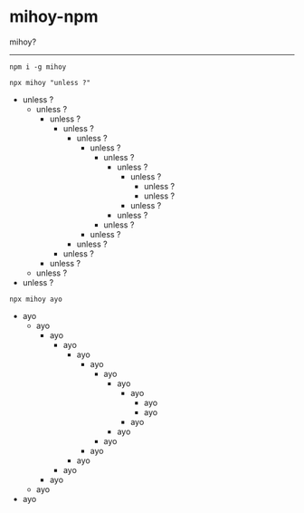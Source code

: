 # mihoy-npm

mihoy?

---
```
npm i -g mihoy
```

```
npx mihoy "unless ?"
```

- unless ?
  - unless ?
    - unless ?
      - unless ?
        - unless ?
          - unless ?
            - unless ?
              - unless ?
                - unless ?
                  - unless ?
                  - unless ?
                - unless ?
              - unless ?
            - unless ?
          - unless ?
        - unless ?
      - unless ?
    - unless ?
  - unless ?
- unless ?

```
npx mihoy ayo
```

- ayo
  - ayo
    - ayo
      - ayo
        - ayo
          - ayo
            - ayo
              - ayo
                - ayo
                  - ayo
                  - ayo
                - ayo
              - ayo
            - ayo
          - ayo
        - ayo
      - ayo
    - ayo
  - ayo
- ayo